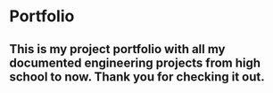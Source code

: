 # Portfolio
## This is my project portfolio with all my documented engineering projects from high school to now. Thank you for checking it out. 
